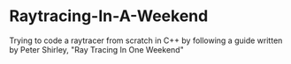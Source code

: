 # Raytracing-In-A-Weekend
 Trying to code a raytracer from scratch in C++ by following a guide written by Peter Shirley, "Ray Tracing In One Weekend"
